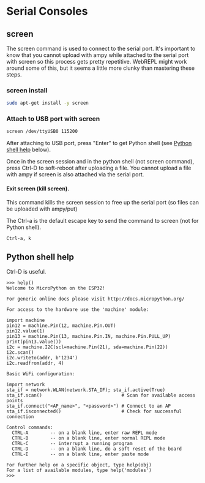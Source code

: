 # Serial Consoles

## screen

The screen command is used to connect to the serial port.  It's important to know that you cannot upload with ampy while attached to the serial port with screen so this process gets pretty repetitive.  WebREPL might work around some of this, but it seems a little more clunky than mastering these steps.

### screen install

```bash
sudo apt-get install -y screen
```

### Attach to USB port with screen

```bash
screen /dev/ttyUSB0 115200
```

After attaching to USB port, press "Enter" to get Python shell (see [Python shell help](#python-shell-help) below).

Once in the screen session and in the python shell (not screen command), press Ctrl-D to soft-reboot after uploading a file.  You cannot upload a file with ampy if screen is also attached via the serial port.

#### Exit screen (kill screen).

This command kills the screen session to free up the serial port (so files can be uploaded with ampy/put)

The Ctrl-a is the default escape key to send the command to screen (not for Python shell).
```
Ctrl-a, k
```

## Python shell help

Ctrl-D is useful.

```
>>> help()
Welcome to MicroPython on the ESP32!

For generic online docs please visit http://docs.micropython.org/

For access to the hardware use the 'machine' module:

import machine
pin12 = machine.Pin(12, machine.Pin.OUT)
pin12.value(1)
pin13 = machine.Pin(13, machine.Pin.IN, machine.Pin.PULL_UP)
print(pin13.value())
i2c = machine.I2C(scl=machine.Pin(21), sda=machine.Pin(22))
i2c.scan()
i2c.writeto(addr, b'1234')
i2c.readfrom(addr, 4)

Basic WiFi configuration:

import network
sta_if = network.WLAN(network.STA_IF); sta_if.active(True)
sta_if.scan()                             # Scan for available access points
sta_if.connect("<AP_name>", "<password>") # Connect to an AP
sta_if.isconnected()                      # Check for successful connection

Control commands:
  CTRL-A        -- on a blank line, enter raw REPL mode
  CTRL-B        -- on a blank line, enter normal REPL mode
  CTRL-C        -- interrupt a running program
  CTRL-D        -- on a blank line, do a soft reset of the board
  CTRL-E        -- on a blank line, enter paste mode

For further help on a specific object, type help(obj)
For a list of available modules, type help('modules')
>>> 
```
